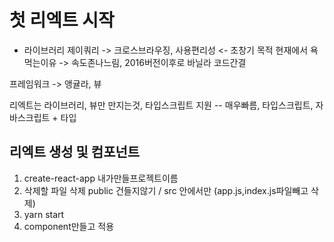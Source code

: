 # 첫 리엑트 시작

- 라이브러리 제이쿼리 -> 크로스브라우징, 사용편리성 <- 초창기 목적
  현재에서 욕먹는이유 -> 속도존나느림, 2016버전이후로 바닐라 코드간결

프레임워크 -> 앵귤라, 뷰

리엑트는 라이브러리, 뷰만 만지는것, 타입스크립트 지원
-- 매우빠름, 타입스크립트, 자바스크립트 + 타입

## 리엑트 생성 및 컴포넌트

1. create-react-app 내가만들프로젝트이름
2. 삭제할 파일 삭제 public 건들지않기 / src 안에서만 (app.js,index.js파일빼고 삭제)
3. yarn start
4. component만들고 적용
